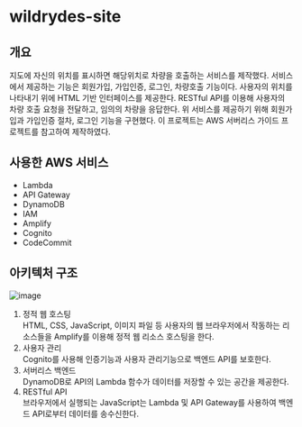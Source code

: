 # wildrydes-site

## 개요
지도에 자신의 위치를 표시하면 해당위치로 차량을 호출하는 서비스를 제작했다. 서비스에서 제공하는 기능은 회원가입, 가입인증, 로그인, 차량호출 기능이다. 사용자의 위치를 나타내기 위에 HTML 기반 인터페이스를 제공한다. RESTful API를 이용해 사용자의 차량 호출 요청을 전달하고, 임의의 차량을 응답한다. 위 서비스를 제공하기 위해 회원가입과 가입인증 절차, 로그인 기능을 구현했다. 이 프로젝트는 AWS 서버리스 가이드 프로젝트를 참고하여 제작하였다.

## 사용한 AWS 서비스
* Lambda
*	API Gateway
*	DynamoDB
*	IAM
*	Amplify
*	Cognito
*	CodeCommit

## 아키텍처 구조
![image](https://user-images.githubusercontent.com/46516796/103148285-608b9800-47a1-11eb-8520-d01d6458c51f.png)   
1. 정적 웹 호스팅   
HTML, CSS, JavaScript, 이미지 파일 등 사용자의 웹 브라우저에서 작동하는 리소스들을 Amplify를 이용해 정적 웹 리소스 호스팅을 한다.
2. 사용자 관리   
Cognito를 사용해 인증기능과 사용자 관리기능으로 백엔드 API를 보호한다.
3. 서버리스 백엔드   
DynamoDB로 API의 Lambda 함수가 데이터를 저장할 수 있는 공간을 제공한다.
4. RESTful API   
브라우저에서 실행되는 JavaScript는 Lambda 및 API Gateway를 사용하여 백엔드 API로부터 데이터를 송수신한다.
